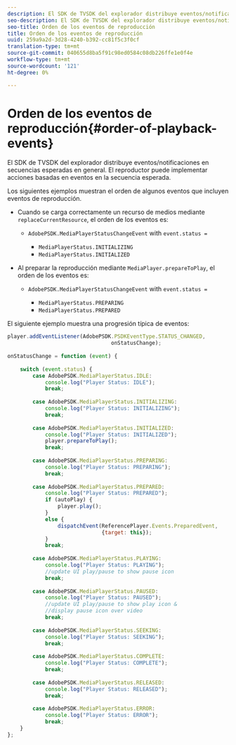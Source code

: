 ```yaml
---
description: El SDK de TVSDK del explorador distribuye eventos/notificaciones en secuencias esperadas en general. El reproductor puede implementar acciones basadas en eventos en la secuencia esperada.
seo-description: El SDK de TVSDK del explorador distribuye eventos/notificaciones en secuencias esperadas en general. El reproductor puede implementar acciones basadas en eventos en la secuencia esperada.
seo-title: Orden de los eventos de reproducción
title: Orden de los eventos de reproducción
uuid: 259a9a2d-3d28-4240-b392-cc81f5c3f0cf
translation-type: tm+mt
source-git-commit: 040655d8ba5f91c98ed0584c08db226ffe1e0f4e
workflow-type: tm+mt
source-wordcount: '121'
ht-degree: 0%

---
```



# Orden de los eventos de reproducción{#order-of-playback-events}

El SDK de TVSDK del explorador distribuye eventos/notificaciones en secuencias esperadas en general. El reproductor puede implementar acciones basadas en eventos en la secuencia esperada.

<!--<a id="section_D247A5873A854A079EFA6AC2E80AB894"></a>-->

Los siguientes ejemplos muestran el orden de algunos eventos que incluyen eventos de reproducción.

* Cuando se carga correctamente un recurso de medios mediante `replaceCurrentResource`, el orden de los eventos es:

   * `AdobePSDK.MediaPlayerStatusChangeEvent` with  `event.status =`

      * `MediaPlayerStatus.INITIALIZING`
      * `MediaPlayerStatus.INITIALIZED`

* Al preparar la reproducción mediante `MediaPlayer.prepareToPlay`, el orden de los eventos es:

   * `AdobePSDK.MediaPlayerStatusChangeEvent` with  `event.status =`

      * `MediaPlayerStatus.PREPARING`
      * `MediaPlayerStatus.PREPARED`

<!--<a id="section_76C13548AF934868B70757CA5489E516"></a>-->

El siguiente ejemplo muestra una progresión típica de eventos:

```js
player.addEventListener(AdobePSDK.PSDKEventType.STATUS_CHANGED,  
                                 onStatusChange); 
 
onStatusChange = function (event) { 
 
    switch (event.status) { 
        case AdobePSDK.MediaPlayerStatus.IDLE: 
            console.log("Player Status: IDLE"); 
            break; 
 
        case AdobePSDK.MediaPlayerStatus.INITIALIZING: 
            console.log("Player Status: INITIALIZING"); 
            break; 
 
        case AdobePSDK.MediaPlayerStatus.INITIALIZED: 
            console.log("Player Status: INITIALIZED"); 
            player.prepareToPlay(); 
            break; 
 
        case AdobePSDK.MediaPlayerStatus.PREPARING: 
            console.log("Player Status: PREPARING"); 
            break; 
 
        case AdobePSDK.MediaPlayerStatus.PREPARED: 
            console.log("Player Status: PREPARED"); 
            if (autoPlay) { 
                player.play(); 
            } 
            else { 
                dispatchEvent(ReferencePlayer.Events.PreparedEvent,  
                              {target: this}); 
            } 
            break; 
 
        case AdobePSDK.MediaPlayerStatus.PLAYING: 
            console.log("Player Status: PLAYING"); 
            //update UI play/pause to show pause icon 
            break; 
 
        case AdobePSDK.MediaPlayerStatus.PAUSED: 
            console.log("Player Status: PAUSED"); 
            //update UI play/pause to show play icon &  
            //display pause icon over video 
            break; 
 
        case AdobePSDK.MediaPlayerStatus.SEEKING: 
            console.log("Player Status: SEEKING"); 
            break; 
 
        case AdobePSDK.MediaPlayerStatus.COMPLETE: 
            console.log("Player Status: COMPLETE"); 
            break; 
 
        case AdobePSDK.MediaPlayerStatus.RELEASED: 
            console.log("Player Status: RELEASED"); 
            break; 
 
        case AdobePSDK.MediaPlayerStatus.ERROR: 
            console.log("Player Status: ERROR"); 
            break; 
    } 
};
```


